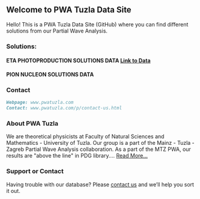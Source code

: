## Welcome to PWA Tuzla Data Site

Hello! This is a PWA Tuzla Data Site (GitHub) where you can find different solutions from our Partial Wave Analysis.

### Solutions:
#### ETA PHOTOPRODUCTION SOLUTIONS DATA [Link to Data](https://github.com/PWATuzla/pwatuzla.github.io/tree/master/EtaN)
#### PION NUCLEON SOLUTIONS DATA

### Contact

```markdown
Webpage: www.pwatuzla.com
Contact: www.pwatuzla.com/p/contact-us.html

```
### About PWA Tuzla
We are theoretical physicists at Faculty of Natural Sciences and Mathematics - University of Tuzla. Our group is a part of the Mainz - Tuzla - Zagreb Partial Wave Analysis collaboration. As a part of the MTZ PWA, our results are "above the line" in PDG library.... [Read More...](http://www.pwatuzla.com/p/mtz-collab.html)

### Support or Contact

Having trouble with our database? Please [contact us](mailto:rifat.omerovic@untz.ba) and we’ll help you sort it out.
